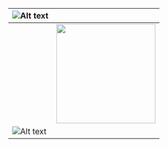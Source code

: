 


| ![Alt text](https://media.giphy.com/media/GXFDStd2CP1ba/source.gif "Hugs!")   |            |
|----------|:-------------:|
|  | <img src="https://media.giphy.com/media/JRscF6wJGHaWspkGH4/source.gif" width="200"> |
| ![Alt text](https://media.giphy.com/media/RxR1KghIie2iI/source.gif "WWW!") |  |





